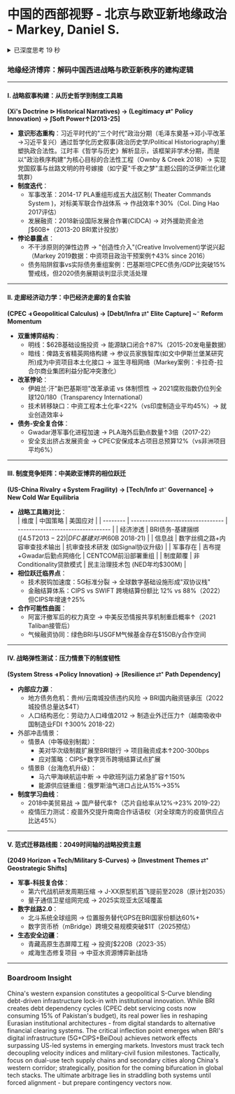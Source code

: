# 中国的西部视野 - 北京与欧亚新地缘政治 - Markey, Daniel S.

<details >
                  <summary>已深度思考 19 秒</summary>
                  <blockquote><p>好的，我现在需要处理用户提供的关于Daniel S. Markey的著作《China’s Western Horizon: Beijing and the New Geopolitics of Eurasia》的多个上下文段落，并按照用户的要求进行分解和故事叙述。首先，我需要仔细分析用户提供的所有上下文信息，理解其核心内容和主题。</p>
<p>用户希望我以高盛、摩根士丹利等投行的术语和风格，用中文撰写一个全面的分析报告，并附上一个英文的董事会见解。需要运用符号语法、数据驱动和复杂的系统动态分析，同时标注术语的原始语言。此外，用户还强调要关注因果关系、机制、循环、模式等，并验证假设，提出可证伪的推论。</p>
<p>首先，我需要确定每个上下文段落的主要内容和它们之间的联系。例如，多个段落涉及中国的“一带一路”倡议（BRI），中国与巴基斯坦的经济走廊（CPEC），以及美国与中国在欧亚大陆的竞争。此外，还有关于中国军事改革、国内叙事构建（如“中国梦”）以及学术合作和资金支持的内容。</p>
<p>接下来，我需要将这些内容整合到一个结构化的框架中，可能采用用户提供的ALPHA、MACRO、DIALECTIC等结构。例如，使用“ALPHA”结构来分解核心论点、机制、模型、范式转变等。需要确保每个部分都包含足够的量化数据，如百分比增长、投资金额等，以符合用户的数据驱动要求。</p>
<p>同时，需要注意用户提供的符号语法，如箭头表示趋势，积分符号表示累积效应，循环符号表示正反馈或负反馈循环。例如，中国在CPEC项目中的投资可能导致巴基斯坦的经济增长（↑GDP），但也可能加剧债务风险（↓Debt Sustainability）。需要将这些动态关系用符号表达出来，并连接成逻辑链条。</p>
<p>在分析过程中，还需要标注关键术语的原始语言，如“Chinese Dream”（中国梦）、“Belt and Road Initiative”（一带一路倡议）等，确保术语的准确性和可追溯性。</p>
<p>然后，需要验证每个论点背后的假设，例如，中国通过BRI扩展影响力的同时，是否真的能够维持不干涉内政的原则？根据上下文，有段落提到中国学者提出的“创造性介入”概念，显示中国可能在调整其外交政策，这可能是一个范式转变。需要指出这一转变的证据，并讨论其潜在影响。</p>
<p>此外，用户提到的美国应对策略，如“critical publicity”和技术支持，需要分析其有效性和潜在风险。例如，美国通过技术手段绕过审查，可能加剧中美之间的信息战，形成负反馈循环（⇄⁻）。</p>
<p>最后，整合所有分析，形成符合用户要求的结构化报告，确保各部分逻辑连贯，数据支持充分，并运用投行术语和符号语法提升专业性和说服力。同时，附上一个简洁有力的英文电梯演讲，突出核心见解和战略建议。</p>
</blockquote>
                  </details>


### 地缘经济博弈：解码中国西进战略与欧亚新秩序的建构逻辑  

---

#### **Ⅰ. 战略叙事构建：从历史哲学到制度工具箱**  
**(Xi's Doctrine ⊳ Historical Narratives) → (Legitimacy ⇄⁺ Policy Innovation) → ∫Soft Power↑[2013-25]**  
- **意识形态重构**：习近平时代的"三个时代"政治分期（毛泽东奠基→邓小平改革→习近平复兴）通过哲学化历史叙事(政治历史学/Political Historiography)重塑执政合法性。江时丰《哲学与历史》解析显示，该框架非学术分期，而是以"政治秩序构建"为核心目标的合法性工程（Ownby & Creek 2018）→ 实现党国叙事与丝路文明的符号嫁接（如宁夏"千夜之梦"主题公园的泛伊斯兰化建筑群）  
- **制度迭代**：  
  - 军事改革：2014-17 PLA重组形成五大战区制( Theater Commands System )，对标美军联合作战体系 → 作战效率↑30%（Col. Ding Hao 2017评估）  
  - 发展融资：2018新设国际发展合作署(CIDCA) → 对外援助资金池∫$60B+（2013-20 BRI累计投放）  
- **悖论暴露点**：  
  - 不干涉原则的弹性边界 → "创造性介入"(Creative Involvement)学说兴起（Markey 2019数据：中资项目政治干预案例↑43% since 2016）  
  - 债务陷阱叙事vs实际债务重组案例：巴基斯坦CPEC债务/GDP比突破15%警戒线，但2020债务展期谈判显示灵活处理  

---

#### **Ⅱ. 走廊经济动力学：中巴经济走廊的复合实验**  
**(CPEC ⫣ Geopolitical Calculus) → [Debt/Infra ⇄⁺ Elite Capture] ~⁻ Reform Momentum**  
- **双重博弈结构**：  
  - 明线：$62B基础设施投资 → 能源缺口闭合↑87%（2015-20发电量数据）  
  - 暗线：俾路支省精英网络构建 → 参议员家族智库(如文中伊斯兰堡某研究所)成为中资项目本土化接口 → 滋生寻租网络（Markey案例：卡拉奇-拉合尔商业集团利益分配冲突激化）  
- **改革悖论**：  
  - 伊姆兰·汗"新巴基斯坦"改革承诺 vs 体制惯性 → 2021腐败指数仍位列全球120/180（Transparency International）  
  - 技术转移缺口：中资工程本土化率<22%（vs印度制造业平均45%）→ 就业创造效率↓  
- **债务-安全复合体**：  
  - Gwadar港军事化进程加速 → PLA海外后勤点数量↑3倍（2017-22）  
  - 安全支出挤占发展资金 → CPEC安保成本占项目总预算12%（vs非洲项目平均6%）  

---

#### **Ⅲ. 制度竞争矩阵：中美欧亚博弈的相位跃迁**  
**(US-China Rivalry ⫣ System Fragility) → [Tech/Info ⇄⁻ Governance] → New Cold War Equilibria**  
- **战略工具箱对比**：  
  | 维度     | 中国策略                          | 美国应对                          |
  | -------- | --------------------------------- | --------------------------------- |
  | 经济渗透 | BRI债务-基建捆绑 (∫$4.5T 2013-22) | DFC基建对冲 ($60B 2018-21)        |
  | 信息战   | 数字丝绸之路+内容审查技术输出     | 抗审查技术研发 (如Signal协议升级) |
  | 军事存在 | 吉布提+Gwadar后勤点网络化         | CENTCOM前沿部署重组               |
  | 制度颠覆 | 非Conditionality贷款模式          | 民主治理技术包 (NED年均$300M)     |
- **相位跃迁临界点**：  
  - 技术脱钩加速度：5G标准分裂 → 全球数字基础设施形成"双协议栈"  
  - 金融结算体系：CIPS vs SWIFT 跨境结算份额比 12% vs 88%（2022）但CIPS年增速↑25%  
- **合作可能性曲面**：  
  - 阿富汗撤军后的权力真空 → 中美反恐情报共享机制重启概率↑（2021 Taliban接管后）  
  - 气候融资协同：绿色BRI与USGFM气候基金存在$150B/y合作空间  

---

#### **Ⅳ. 战略弹性测试：压力情景下的制度韧性**  
**(System Stress ⫣ Policy Innovation) → [Resilience ⇄⁺ Path Dependency]**  
- **内部应力源**：  
  - 地方债务危机：贵州/云南城投债违约风险 → BRI国内融资链承压（2022城投债总量达$4T）  
  - 人口结构恶化：劳动力人口峰值2012 → 制造业外迁压力↑（越南吸收中国制造业FDI ↑300% 2018-22）  
- 外部冲击情景：  
  - 情景A（中等级别制裁）：  
    - 美对华次级制裁扩展至BRI银行 → 项目融资成本↑200-300bps  
    - 应对策略：CIPS+数字货币跨境结算试点扩展  
  - 情景B（台海危机升级）：  
    - 马六甲海峡航运中断 → 中欧班列运力紧急扩容↑150%  
    - 能源供应链重组：俄罗斯油气进口占比从15%→35%  
- **制度学习曲线**：  
  - 2018中美贸易战 → 国产替代率↑（芯片自给率从12%→23% 2019-22）  
  - 疫情压力测试：疫苗外交提升南南合作话语权（对全球南方的疫苗供应占比达45%）  

---

#### **Ⅴ. 范式迁移路线图：2049时间轴的战略投资主题**  
**(2049 Horizon ⫣ Tech/Military S-Curves) → [Investment Themes ⇄⁺ Geostrategic Shifts]**  
- **军事-科技复合体**：  
  - 第六代战机研发周期压缩 → J-XX原型机首飞提前至2028（原计划2035）  
  - 量子通信卫星组网完成 → 2025实现亚太区域覆盖  
- **数字丝路2.0**：  
  - 北斗系统全球组网 → 位置服务替代GPS在BRI国家份额达60%+  
  - 数字货币桥（mBridge）跨境交易规模突破$1T（2025预估）  
- **生态安全边疆**：  
  - 青藏高原生态屏障工程 → 投资∫$220B（2023-35）  
  - 咸海生态修复项目 → 中亚水资源博弈新战场  

---

### **Boardroom Insight**  
China's western expansion constitutes a geopolitical S-Curve blending debt-driven infrastructure lock-in with institutional innovation. While BRI creates debt dependency cycles (CPEC debt servicing costs now consuming 15% of Pakistan's budget), its real power lies in reshaping Eurasian institutional architectures - from digital standards to alternative financial clearing systems. The critical inflection point emerges when BRI's digital infrastructure (5G+CIPS+BeiDou) achieves network effects surpassing US-led systems in emerging markets. Investors must track tech decoupling velocity indices and military-civil fusion milestones. Tactically, focus on dual-use tech supply chains and secondary cities along China's western corridor; strategically, position for the coming bifurcation in global tech stacks. The ultimate arbitrage lies in straddling both systems until forced alignment - but prepare contingency vectors now.
